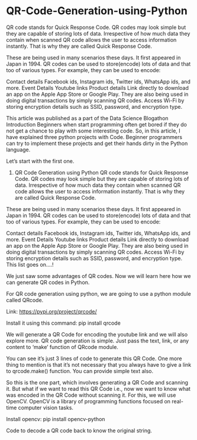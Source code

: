# QR-Code-Generation-using-Python
QR code stands for Quick Response Code. QR codes may look simple but they are capable of storing lots of data. Irrespective of how much data they contain when scanned QR code allows the user to access information instantly. That is why they are called Quick Response Code.

These are being used in many scenarios these days. It first appeared in Japan in 1994. QR codes can be used to store(encode) lots of data and that too of various types. For example, they can be used to encode:

Contact details
Facebook ids, Instagram ids, Twitter ids, WhatsApp ids, and more.
Event Details
Youtube links
Product details
Link directly to download an app on the Apple App Store or Google Play.
They are also being used in doing digital transactions by simply scanning QR codes.
Access Wi-Fi by storing encryption details such as SSID, password, and encryption type.

This article was published as a part of the Data Science Blogathon
Introduction
Beginners when start programming often get bored if they do not get a chance to play with some interesting code. So, in this article, I have explained three python projects with Code. Beginner programmers can try to implement these projects and get their hands dirty in the Python language.

Let’s start with the first one.

1. QR Code Generation using Python
QR code stands for Quick Response Code. QR codes may look simple but they are capable of storing lots of data. Irrespective of how much data they contain when scanned QR code allows the user to access information instantly. That is why they are called Quick Response Code.

These are being used in many scenarios these days. It first appeared in Japan in 1994. QR codes can be used to store(encode) lots of data and that too of various types. For example, they can be used to encode:

Contact details
Facebook ids, Instagram ids, Twitter ids, WhatsApp ids, and more.
Event Details
Youtube links
Product details
Link directly to download an app on the Apple App Store or Google Play.
They are also being used in doing digital transactions by simply scanning QR codes.
Access Wi-Fi by storing encryption details such as SSID, password, and encryption type.
This list goes on….!



We just saw some advantages of QR codes. Now we will learn here how we can generate QR codes in Python.

For QR code generation using python, we are going to use a python module called QRcode.

Link: https://pypi.org/project/qrcode/

Install it using this command: pip install qrcode

We will generate a QR Code for encoding the youtube link and we will also explore more. QR code generation is simple. Just pass the text, link, or any content to ‘make’ function of QRcode module.


You can see it’s just 3 lines of code to generate this QR Code. One more thing to mention is that it’s not necessary that you always have to give a link to qrcode.make() function. You can provide simple text also.

So this is the one part, which involves generating a QR Code and scanning it. But what if we want to read this QR Code i.e., now we want to know what was encoded in the QR Code without scanning it. For this, we will use OpenCV. OpenCV is a library of programming functions focused on real-time computer vision tasks.

Install opencv: pip install opencv-python

Code to decode a QR code back to know the original string.
